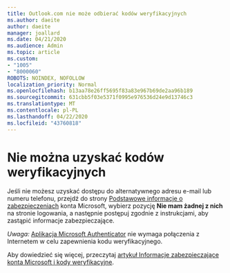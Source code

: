 ```yaml
---
title: Outlook.com nie może odbierać kodów weryfikacyjnych
ms.author: daeite
author: daeite
manager: joallard
ms.date: 04/21/2020
ms.audience: Admin
ms.topic: article
ms.custom:
- "1005"
- "8000060"
ROBOTS: NOINDEX, NOFOLLOW
localization_priority: Normal
ms.openlocfilehash: b13aa78e26ff5695f83a83e967b69de2aa96b189
ms.sourcegitcommit: 631cbb5f03e5371f0995e976536d24e9d13746c3
ms.translationtype: MT
ms.contentlocale: pl-PL
ms.lasthandoff: 04/22/2020
ms.locfileid: "43760818"
---
```

# <a name="cant-get-verification-codes"></a>Nie można uzyskać kodów weryfikacyjnych

Jeśli nie możesz uzyskać dostępu do alternatywnego adresu e-mail lub numeru telefonu, przejdź do strony [Podstawowe informacje o zabezpieczeniach](https://account.microsoft.com/security) konta Microsoft, wybierz pozycję **Nie mam żadnej z nich** na stronie logowania, a następnie postępuj zgodnie z instrukcjami, aby zastąpić informacje zabezpieczające.

*Uwaga:* [Aplikacja Microsoft Authenticator](https://go.microsoft.com/fwlink/?linkid=2016117) nie wymaga połączenia z Internetem w celu zapewnienia kodu weryfikacyjnego.

Aby dowiedzieć się więcej, przeczytaj [artykuł Informacje zabezpieczające konta Microsoft i kody weryfikacyjne](https://support.microsoft.com/help/12428/).